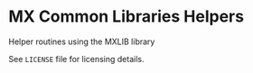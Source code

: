 # MX Common Libraries Helpers 

Helper routines using the MXLIB library

See `LICENSE` file for licensing details.
